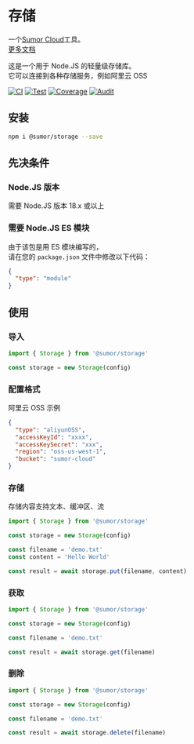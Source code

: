 # 存储

一个[Sumor Cloud](https://sumor.cloud)工具。  
[更多文档](https://sumor.cloud/storage)

这是一个用于 Node.JS 的轻量级存储库。  
它可以连接到各种存储服务，例如阿里云 OSS

[![CI](https://github.com/sumor-cloud/storage/actions/workflows/ci.yml/badge.svg)](https://github.com/sumor-cloud/storage/actions/workflows/ci.yml)
[![Test](https://github.com/sumor-cloud/storage/actions/workflows/ut.yml/badge.svg)](https://github.com/sumor-cloud/storage/actions/workflows/ut.yml)
[![Coverage](https://github.com/sumor-cloud/storage/actions/workflows/coverage.yml/badge.svg)](https://github.com/sumor-cloud/storage/actions/workflows/coverage.yml)
[![Audit](https://github.com/sumor-cloud/storage/actions/workflows/audit.yml/badge.svg)](https://github.com/sumor-cloud/storage/actions/workflows/audit.yml)

## 安装

```bash
npm i @sumor/storage --save
```

## 先决条件

### Node.JS 版本

需要 Node.JS 版本 18.x 或以上

### 需要 Node.JS ES 模块

由于该包是用 ES 模块编写的，  
请在您的 `package.json` 文件中修改以下代码：

```json
{
  "type": "module"
}
```

## 使用

### 导入

```js
import { Storage } from '@sumor/storage'

const storage = new Storage(config)
```

### 配置格式

阿里云 OSS 示例

```json
{
  "type": "aliyunOSS",
  "accessKeyId": "xxxx",
  "accessKeySecret": "xxx",
  "region": "oss-us-west-1",
  "bucket": "sumor-cloud"
}
```

### 存储

存储内容支持文本、缓冲区、流

```js
import { Storage } from '@sumor/storage'

const storage = new Storage(config)

const filename = 'demo.txt'
const content = 'Hello World'

const result = await storage.put(filename, content)
```

### 获取

```js
import { Storage } from '@sumor/storage'

const storage = new Storage(config)

const filename = 'demo.txt'

const result = await storage.get(filename)
```

### 删除

```js
import { Storage } from '@sumor/storage'

const storage = new Storage(config)

const filename = 'demo.txt'

const result = await storage.delete(filename)
```
